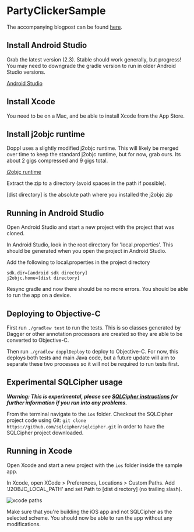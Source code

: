 # PartyClickerSample

The accompanying blogpost can be found [here](https://medium.com/@kpgalligan/f62ba341719a).

## Install Android Studio

Grab the latest version (2.3). Stable should work generally,
but progress! You may need to downgrade the gradle version to run in older Android Studio versions.

[Android Studio](https://developer.android.com/studio/index.html)

## Install Xcode

You need to be on a Mac, and be able to install Xcode from the App Store.

## Install j2objc runtime

Doppl uses a slightly modified j2objc runtime. This will likely be merged over time to keep the standard
j2objc runtime, but for now, grab ours. Its about 2 gigs compressed and 9 gigs total.

[j2objc runtime](http://dopplmaven.s3-website-us-east-1.amazonaws.com/dist.zip)

Extract the zip to a directory (avoid spaces in the path if possible).

[dist directory] is the absolute path where you installed the j2objc zip

## Running in Android Studio

Open Android Studio and start a new project with the project that was cloned.

In Android Studio, look in the root directory for 'local.properties'. This should be generated when you open the project in Android Studio.

Add the following to local.properties in the project directory

```
sdk.dir=[android sdk directory]
j2objc.home=[dist directory]
```

Resync gradle and now there should be no more errors. You should be able to run the app on a device.

## Deploying to Objective-C

First run `./gradlew test` to run the tests. This is so classes generated by Dagger or other annotation processors are created so they are able to be converted to Objective-C.

Then run `./gradlew dopplDeploy` to deploy to Objective-C. For now, this deploys both tests and main Java code, but a future update will aim to separate these two processes so it will not be required to run tests first.

## Experimental SQLCipher usage

*__Warning: This is experimental, please see [SQLCipher instructions](https://www.zetetic.net/sqlcipher/ios-tutorial/) for further information if you run into any problems.__*

From the terminal navigate to the `ios` folder. Checkout the SQLCipher project code using Git: `git clone https://github.com/sqlcipher/sqlcipher.git` in order to have the SQLCipher project downloaded.

## Running in Xcode

Open Xcode and start a new project with the `ios` folder inside the sample app.

In Xcode, open XCode > Preferences, Locations > Custom Paths. Add 'J2OBJC_LOCAL_PATH' and set Path
to [dist directory] (no trailing slash).

![xcode paths](https://s3.amazonaws.com/dopplmaven/xcodepath.png)

Make sure that you're building the iOS app and not SQLCipher as the selected scheme. You should now be able to run the app without any modifications.
